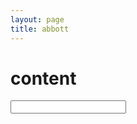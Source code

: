 ```yaml
---
layout: page
title: abbott
---
```


<script src='/public/js/wordvecs1000.js'></script>
<script src='/public/js/word2vecutils.js'></script>
<script src='/public/js/abbott.js'></script>
<script defer> 
    let input = document.getElementById('text');
    let div = document.getElementById('abbott');
    var canvas = document.createElement("canvas");
    div.appendChild(canvas);

    let abbott = new Abbott(canvas);
    input.oninput = function(e) {
        abbott.generate(input.value);
    };
    input.onpropertychange = input.oninput;
</script>

# content

<input id='text' type="text"> </input>
<div id='abbott'></div>